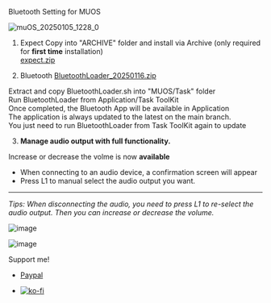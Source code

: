 Bluetooth Setting for MUOS

![muOS_20250105_1228_0](https://github.com/user-attachments/assets/e9cf6c27-c8b1-4747-8ec9-61bd60b08587)



1. Expect
Copy into "ARCHIVE" folder and install via Archive (only required for **first time** installation)  
[expect.zip](https://github.com/user-attachments/files/18332146/expect.zip)

3. Bluetooth 
[BluetoothLoader_20250116.zip](https://github.com/user-attachments/files/18442325/BluetoothLoader_20250116.zip)

Extract and copy BluetoothLoader.sh into "MUOS/Task" folder  
Run BluetoothLoader from Application/Task ToolKit  
Once completed, the Bluetooth App will be available in Application  
The application is always updated to the latest on the main branch.  
You just need to run BluetoothLoader from Task ToolKit again to update  

3. **Manage audio output with full functionality.**

Increase or decrease the volme is now **available**
- When connecting to an audio device, a confirmation screen will appear
- Press L1 to manual select the audio output you want.
----------
*Tips: When disconnecting the audio, you need to press L1 to re-select the audio output. Then you can increase or decrease the volume.*

![image](https://github.com/user-attachments/assets/5f118191-e43a-40d1-9915-7c025bb29f94)

![image](https://github.com/user-attachments/assets/bc304f5f-6490-4ec3-9c3d-92c6e49df8ff)


Support me!

- [Paypal](https://paypal.me/cnv95)

- [![ko-fi](https://ko-fi.com/img/githubbutton_sm.svg)](https://ko-fi.com/B0B716P661)
